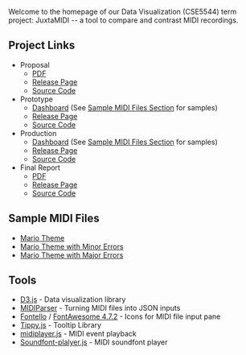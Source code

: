 Welcome to the homepage of our Data Visualization (CSE5544) term project:
JuxtaMIDI -- a tool to compare and contrast MIDI recordings.

## Project Links

- Proposal
  - [PDF][2]
  - [Release Page][1]
  - [Source Code][14]
- Prototype
  - [Dashboard][3] (See [Sample MIDI Files Section][21] for samples)
  - [Release Page][5]
  - [Source Code][15]
- Production
  - [Dashboard][4] (See [Sample MIDI Files Section][21] for samples)
  - [Release Page][22]
  - [Source Code][17]
- Final Report
  - [PDF][6]
  - [Release Page][23]
  - [Source Code][16]

## Sample MIDI Files

- [Mario Theme][18]
- [Mario Theme with Minor Errors][19]
- [Mario Theme with Major Errors][20]

## Tools

- [D3.js][7] - Data visualization library
- [MIDIParser][8] - Turning MIDI files into JSON inputs
- [Fontello][9] / [FontAwesome 4.7.2][10] - Icons for MIDI file input pane
- [Tippy.js][11] - Tooltip Library
- [midiplayer.js][12] - MIDI event playback
- [Soundfont-plalyer.js][13] - MIDI soundfont player

[1]: https://github.com/jrg94/data-viz-term-project/releases/tag/v1.0.0
[2]: docs/proposal.pdf
[3]: prototype/dashboard.html
[4]: midiviz/dashboard.html
[5]: https://github.com/jrg94/data-viz-term-project/releases/tag/v1.1.0
[6]: docs/report.pdf
[7]: https://d3js.org/
[8]: https://github.com/colxi/midi-parser-js
[9]: http://fontello.com/
[10]: https://fontawesome.com/v4.7.0/
[11]: https://atomiks.github.io/tippyjs/
[12]: https://github.com/grimmdude/MidiPlayerJS
[13]: https://github.com/danigb/soundfont-player
[14]: https://github.com/jrg94/JuxtaMIDI/tree/master/docs/proposal
[15]: https://github.com/jrg94/JuxtaMIDI/tree/master/prototype
[16]: https://github.com/jrg94/JuxtaMIDI/tree/master/docs/report
[17]: https://github.com/jrg94/JuxtaMIDI/tree/master/midiviz
[18]: data/Mario.mid
[19]: data/Mario-Few.mid
[20]: data/Mario-Shift.mid
[21]: #sample-midi-files
[22]: https://github.com/jrg94/JuxtaMIDI/releases/tag/v1.3.1
[23]: https://github.com/jrg94/JuxtaMIDI/releases/tag/v1.4.0
